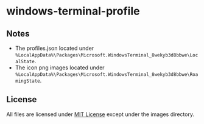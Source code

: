 # windows-terminal-profile

## Notes

- The profiles.json located under `%LocalAppData%\Packages\Microsoft.WindowsTerminal_8wekyb3d8bbwe\LocalState`.
- The icon png images located under `%LocalAppData%\Packages\Microsoft.WindowsTerminal_8wekyb3d8bbwe\RoamingState`.

## License

All files are licensed under [MIT License](https://github.com/tksh164/windows-terminal-profile/blob/master/LICENSE) except under the images directory.
